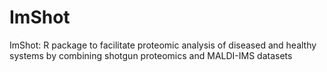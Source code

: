 # ImShot
ImShot: R package to facilitate proteomic analysis of diseased and healthy systems by combining shotgun proteomics and MALDI-IMS datasets
